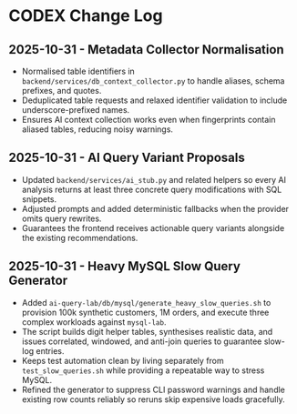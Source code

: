 # CODEX Change Log

## 2025-10-31 - Metadata Collector Normalisation
- Normalised table identifiers in `backend/services/db_context_collector.py` to handle aliases, schema prefixes, and quotes.
- Deduplicated table requests and relaxed identifier validation to include underscore-prefixed names.
- Ensures AI context collection works even when fingerprints contain aliased tables, reducing noisy warnings.

## 2025-10-31 - AI Query Variant Proposals
- Updated `backend/services/ai_stub.py` and related helpers so every AI analysis returns at least three concrete query modifications with SQL snippets.
- Adjusted prompts and added deterministic fallbacks when the provider omits query rewrites.
- Guarantees the frontend receives actionable query variants alongside the existing recommendations.

## 2025-10-31 - Heavy MySQL Slow Query Generator
- Added `ai-query-lab/db/mysql/generate_heavy_slow_queries.sh` to provision 100k synthetic customers, 1M orders, and execute three complex workloads against `mysql-lab`.
- The script builds digit helper tables, synthesises realistic data, and issues correlated, windowed, and anti-join queries to guarantee slow-log entries.
- Keeps test automation clean by living separately from `test_slow_queries.sh` while providing a repeatable way to stress MySQL.
- Refined the generator to suppress CLI password warnings and handle existing row counts reliably so reruns skip expensive loads gracefully.
